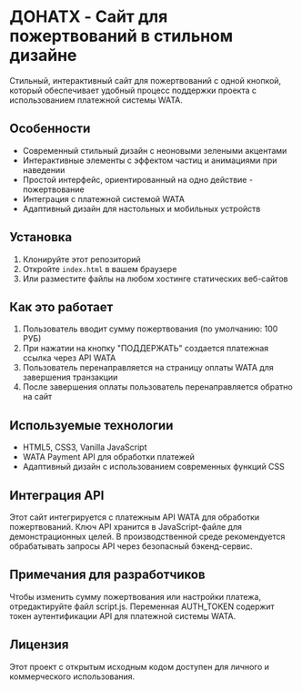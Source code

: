 # ДОНАТX - Сайт для пожертвований в стильном дизайне

Стильный, интерактивный сайт для пожертвований с одной кнопкой, который обеспечивает удобный процесс поддержки проекта с использованием платежной системы WATA.

## Особенности

- Современный стильный дизайн с неоновыми зелеными акцентами
- Интерактивные элементы с эффектом частиц и анимациями при наведении
- Простой интерфейс, ориентированный на одно действие - пожертвование
- Интеграция с платежной системой WATA
- Адаптивный дизайн для настольных и мобильных устройств

## Установка

1. Клонируйте этот репозиторий
2. Откройте `index.html` в вашем браузере
3. Или разместите файлы на любом хостинге статических веб-сайтов

## Как это работает

1. Пользователь вводит сумму пожертвования (по умолчанию: 100 РУБ)
2. При нажатии на кнопку "ПОДДЕРЖАТЬ" создается платежная ссылка через API WATA
3. Пользователь перенаправляется на страницу оплаты WATA для завершения транзакции
4. После завершения оплаты пользователь перенаправляется обратно на сайт

## Используемые технологии

- HTML5, CSS3, Vanilla JavaScript
- WATA Payment API для обработки платежей
- Адаптивный дизайн с использованием современных функций CSS

## Интеграция API

Этот сайт интегрируется с платежным API WATA для обработки пожертвований. Ключ API хранится в JavaScript-файле для демонстрационных целей. В производственной среде рекомендуется обрабатывать запросы API через безопасный бэкенд-сервис.

## Примечания для разработчиков

Чтобы изменить сумму пожертвования или настройки платежа, отредактируйте файл script.js. Переменная AUTH_TOKEN содержит токен аутентификации API для платежной системы WATA.

## Лицензия

Этот проект с открытым исходным кодом доступен для личного и коммерческого использования. 
